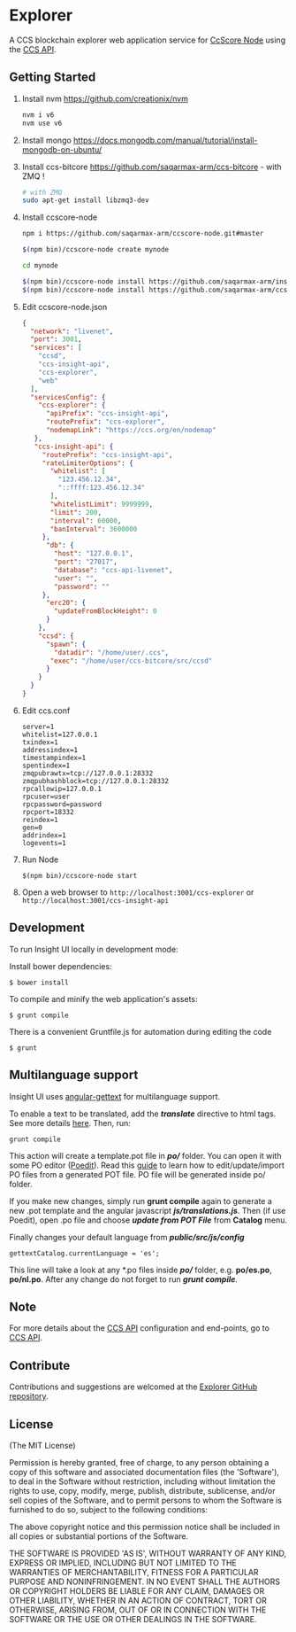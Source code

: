 # Explorer

A CCS blockchain explorer web application service for [CcScore Node](https://github.com/saqarmax-arm/ccscore-node) using the [CCS API](https://github.com/saqarmax-arm/insight-api).


## Getting Started

1. Install nvm https://github.com/creationix/nvm  

    ```bash
    nvm i v6
    nvm use v6
    ```  
2. Install mongo https://docs.mongodb.com/manual/tutorial/install-mongodb-on-ubuntu/  

3. Install ccs-bitcore https://github.com/saqarmax-arm/ccs-bitcore - with ZMQ ! 

    ```bash
    # with ZMQ
    sudo apt-get install libzmq3-dev 
    ```  
4. Install ccscore-node  

    ```bash
    npm i https://github.com/saqarmax-arm/ccscore-node.git#master

    $(npm bin)/ccscore-node create mynode

    cd mynode

    $(npm bin)/ccscore-node install https://github.com/saqarmax-arm/insight-api.git#master
    $(npm bin)/ccscore-node install https://github.com/saqarmax-arm/ccs-explorer.git#master
    ```  
5. Edit ccscore-node.json  

    ```json
    {
      "network": "livenet",
      "port": 3001,
      "services": [
        "ccsd",
        "ccs-insight-api",
        "ccs-explorer",
        "web"
      ],
      "servicesConfig": {
        "ccs-explorer": {
          "apiPrefix": "ccs-insight-api",
          "routePrefix": "ccs-explorer",
          "nodemapLink": "https://ccs.org/en/nodemap"
       },
       "ccs-insight-api": {
         "routePrefix": "ccs-insight-api",
         "rateLimiterOptions": {
           "whitelist": [
             "123.456.12.34",
             "::ffff:123.456.12.34"
           ],
           "whitelistLimit": 9999999,
           "limit": 200,
           "interval": 60000,
           "banInterval": 3600000
         },
          "db": {
            "host": "127.0.0.1",
            "port": "27017",
            "database": "ccs-api-livenet",
            "user": "",
            "password": ""
         },
          "erc20": {
            "updateFromBlockHeight": 0
          }
        },
        "ccsd": {
          "spawn": {
            "datadir": "/home/user/.ccs",
           "exec": "/home/user/ccs-bitcore/src/ccsd"
          }
        }
      }
    }

    ```  
6. Edit ccs.conf  

    ```
    server=1
    whitelist=127.0.0.1
    txindex=1
    addressindex=1
    timestampindex=1
    spentindex=1
    zmqpubrawtx=tcp://127.0.0.1:28332
    zmqpubhashblock=tcp://127.0.0.1:28332
    rpcallowip=127.0.0.1
    rpcuser=user
    rpcpassword=password
    rpcport=18332
    reindex=1
    gen=0
    addrindex=1
    logevents=1
    ```  
7. Run Node  

    ```
    $(npm bin)/ccscore-node start
    ```  

8. Open a web browser to `http://localhost:3001/ccs-explorer` or `http://localhost:3001/ccs-insight-api`  

## Development

To run Insight UI locally in development mode:

Install bower dependencies:

```
$ bower install
```

To compile and minify the web application's assets:

```
$ grunt compile
```

There is a convenient Gruntfile.js for automation during editing the code

```
$ grunt
```

## Multilanguage support

Insight UI uses [angular-gettext](http://angular-gettext.rocketeer.be) for multilanguage support.

To enable a text to be translated, add the ***translate*** directive to html tags. See more details [here](http://angular-gettext.rocketeer.be/dev-guide/annotate/). Then, run:

```
grunt compile
```

This action will create a template.pot file in ***po/*** folder. You can open it with some PO editor ([Poedit](http://poedit.net)). Read this [guide](http://angular-gettext.rocketeer.be/dev-guide/translate/) to learn how to edit/update/import PO files from a generated POT file. PO file will be generated inside po/ folder.

If you make new changes, simply run **grunt compile** again to generate a new .pot template and the angular javascript ***js/translations.js***. Then (if use Poedit), open .po file and choose ***update from POT File*** from **Catalog** menu.

Finally changes your default language from ***public/src/js/config***

```
gettextCatalog.currentLanguage = 'es';
```

This line will take a look at any *.po files inside ***po/*** folder, e.g.
**po/es.po**, **po/nl.po**. After any change do not forget to run ***grunt
compile***.


## Note

For more details about the [CCS API](https://github.com/saqarmax-arm/insight-api) configuration and end-points, go to [CCS API](https://github.com/saqarmax-arm/insight-api).

## Contribute

Contributions and suggestions are welcomed at the [Explorer GitHub repository](https://github.com/saqarmax-arm/ccs-explorer).


## License
(The MIT License)

Permission is hereby granted, free of charge, to any person obtaining
a copy of this software and associated documentation files (the
'Software'), to deal in the Software without restriction, including
without limitation the rights to use, copy, modify, merge, publish,
distribute, sublicense, and/or sell copies of the Software, and to
permit persons to whom the Software is furnished to do so, subject to
the following conditions:

The above copyright notice and this permission notice shall be
included in all copies or substantial portions of the Software.

THE SOFTWARE IS PROVIDED 'AS IS', WITHOUT WARRANTY OF ANY KIND,
EXPRESS OR IMPLIED, INCLUDING BUT NOT LIMITED TO THE WARRANTIES OF
MERCHANTABILITY, FITNESS FOR A PARTICULAR PURPOSE AND NONINFRINGEMENT.
IN NO EVENT SHALL THE AUTHORS OR COPYRIGHT HOLDERS BE LIABLE FOR ANY
CLAIM, DAMAGES OR OTHER LIABILITY, WHETHER IN AN ACTION OF CONTRACT,
TORT OR OTHERWISE, ARISING FROM, OUT OF OR IN CONNECTION WITH THE
SOFTWARE OR THE USE OR OTHER DEALINGS IN THE SOFTWARE.
